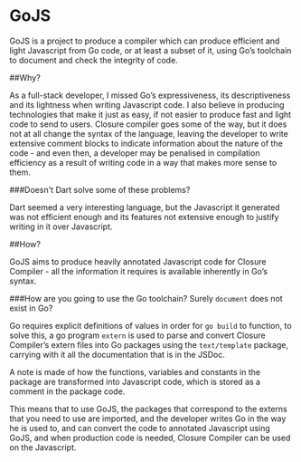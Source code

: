GoJS
====

GoJS is a project to produce a compiler which can produce efficient and light Javascript from Go code, or at least a subset of it, using Go’s toolchain to document and check the integrity of code.

##Why?

As a full-stack developer, I missed Go’s expressiveness, its descriptiveness and its lightness when writing Javascript code. I also believe in producing technologies that make it just as easy, if not easier to produce fast and light code to send to users. Closure compiler goes some of the way, but it does not at all change the syntax of the language, leaving the developer to write extensive comment blocks to indicate information about the nature of the code - and even then, a developer may be penalised in compilation efficiency as a result of writing code in a way that makes more sense to them.

###Doesn't Dart solve some of these problems?

Dart seemed a very interesting language, but the Javascript it generated was not efficient enough and its features not extensive enough to justify writing in it over Javascript.

##How?

GoJS aims to produce heavily annotated Javascript code for Closure Compiler - all the information it requires is available inherently in Go’s syntax.

###How are you going to use the Go toolchain? Surely `document` does not exist in Go?

Go requires explicit definitions of values in order for `go build` to function, to solve this, a go program `extern` is used to parse and convert Closure Compiler’s extern files into Go packages using the `text/template` package, carrying with it all the documentation that is in the JSDoc.

A note is made of how the functions, variables and constants in the package are transformed into Javascript code, which is stored as a comment in the package code.

This means that to use GoJS, the packages that correspond to the externs that you need to use are imported, and the developer writes Go in the way he is used to, and can convert the code to annotated Javascript using GoJS, and when production code is needed, Closure Compiler can be used on the Javascript.
